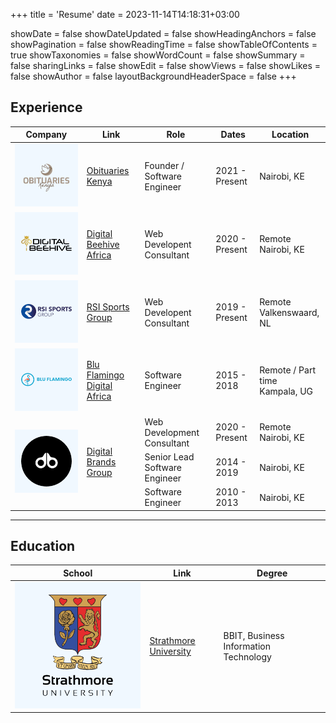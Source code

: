 +++
title = 'Resume'
date = 2023-11-14T14:18:31+03:00

showDate = false
showDateUpdated = false
showHeadingAnchors = false
showPagination = false
showReadingTime = false
showTableOfContents = true
showTaxonomies = false
showWordCount = false
showSummary = false
sharingLinks = false
showEdit = false
showViews = false
showLikes = false
showAuthor = false
layoutBackgroundHeaderSpace = false
+++

## Experience

<table>
    <thead>
        <tr>
            <th>Company</th>
            <th>Link</th>
            <th>Role</th>
            <th>Dates</th>
            <th>Location</th>
        </tr>
    </thead>
    <tbody>
        <tr>
            <td><img class="customEntitityLogo" src="obituaries-kenya.png"/></td>
            <td><a href="https://obituarieskenya.co.ke" target="_blank" rel="nofollow">Obituaries Kenya</a></td>
            <td>Founder / Software Engineer</td>
            <td>2021 - Present</td>
            <td>Nairobi, KE</td>
        </tr>
        <tr>
            <td><img class="customEntitityLogo" src="dbh.png"/></td>
            <td><a href="https://www.digitalbeehive.net/" target="_blank" rel="nofollow">Digital Beehive Africa</a></td>
            <td>Web Developent Consultant</td>
            <td>2020 - Present</td>
            <td>Remote </br> Nairobi, KE</td>
        </tr>
        <tr>
            <td><img class="customEntitityLogo" src="rsi.png"/></td>
            <td><a href="https://www.rsisportsgroup.com/" target="_blank" rel="nofollow">RSI Sports Group</a></td>
            <td>Web Developent Consultant</td>
            <td>2019 - Present</td>
            <td>Remote </br> Valkenswaard, NL</td>
        </tr>
        <tr>
            <td><img class="customEntitityLogo" src="bf.png"/></td>
            <td><a href="http://www.bluflamingo.digital/" target="_blank" rel="nofollow">Blu Flamingo Digital Africa</a></td>
            <td>Software Engineer</td>
            <td>2015 - 2018</td>
            <td>Remote / Part time </br> Kampala, UG</td>
        </tr>
        <tr>
            <td rowspan=4><img class="customEntitityLogo" src="db.png"/></td>
            <td rowspan=4><a href="https://digitalbrands.africa/" target="_blank" rel="nofollow">Digital Brands Group</a></td>
        </tr>
        <tr>
            <td>Web Development Consultant</td>
            <td>2020 - Present</td>
            <td>Remote </br> Nairobi, KE</td>
        </tr>
        <tr>
            <td>Senior Lead Software Engineer</td>
            <td>2014 - 2019</td>
             <td>Nairobi, KE</td>
        </tr>
        <tr>
            <td>Software Engineer</td>
            <td>2010 - 2013</td>
            <td>Nairobi, KE</td>
        </tr>
    </tbody>
</table>

---

## Education

<table>
    <thead>
        <tr>
            <th>School</th>
            <th>Link</th>
            <th>Degree</th> 
        </tr>
    </thead>
    <tbody> 
        <tr>
            <td><img class="customEntitityLogo" src="strathmore.png"/></td>
            <td><a href="https://strathmore.edu/" target="_blank" rel="nofollow">Strathmore University</a></td>
            <td>BBIT, Business Information Technology</td> 
        </tr> 
    </tbody>
</table>
